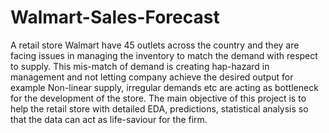 # Walmart-Sales-Forecast
A retail store Walmart have 45 outlets across the country and they are facing issues in managing the inventory to match the demand with respect to supply.
This mis-match of demand is creating hap-hazard in management and not letting company achieve the desired output for example Non-linear supply, irregular demands etc are acting as bottleneck for the development of the store.
The main objective of this project is to help the retail store with detailed EDA, predictions, statistical analysis so that the data can act as life-saviour for the firm.
